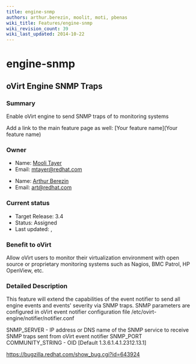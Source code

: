 ```yaml
---
title: engine-snmp
authors: arthur.berezin, moolit, moti, pbenas
wiki_title: Features/engine-snmp
wiki_revision_count: 39
wiki_last_updated: 2014-10-22
---
```


# engine-snmp

## oVirt Engine SNMP Traps

### Summary

Enable oVirt engine to send SNMP traps of to monitoring systems

Add a link to the main feature page as well: [Your feature name](Your feature name)

### Owner

*   Name: [Mooli Tayer](User:mtayer)
*   Email: <mtayer@redhat.com>

<!-- -->

*   Name: [Arthur Berezin](User:aberezin)
*   Email: <art@redhat.com>

### Current status

*   Target Release: 3.4
*   Status: Assigned
*   Last updated: ,

### Benefit to oVirt

Allow oVirt users to monitor their virtualization environment with open source or proprietary monitoring systems such as Nagios, BMC Patrol, HP OpenView, etc.

### Detailed Description

This feature will extend the capabilities of the event notifier to send all engine events and events' severity via SNMP traps. SNMP parameters are configured in oVirt event notifier configuration file /etc/ovirt-engine/notifier/notifier.conf

SNMP_SERVER - IP address or DNS name of the SNMP service to receive SNMP traps sent from oVirt event notifier
SNMP_PORT COMMUNITY_STRING - OID [Default 1.3.6.1.4.1.2312.13.1]

<https://bugzilla.redhat.com/show_bug.cgi?id=643924>
